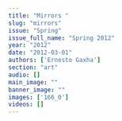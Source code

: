 ```yaml
---
title: "Mirrors "
slug: "mirrors"
issue: "Spring"
issue_full_name: "Spring 2012"
year: "2012"
date: "2012-03-01"
authors: ['Ernesto Gaxha']
section: "art"
audio: []
main_image: ""
banner_image: ""
images: ['166_0']
videos: []
---
```

